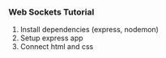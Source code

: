 ### Web Sockets Tutorial

1. Install dependencies (express, nodemon)
2. Setup express app
3. Connect html and css

